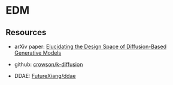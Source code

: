 
# EDM

## Resources

- arXiv paper: [Elucidating the Design Space of Diffusion-Based Generative Models](https://arxiv.org/abs/2206.00364)

- github: [crowson/k-diffusion](https://github.com/crowsonkb/k-diffusion)

- DDAE: [FutureXiang/ddae](https://github.com/FutureXiang/ddae)

